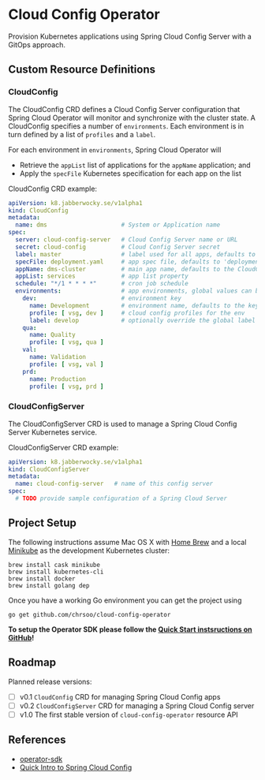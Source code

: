 # Cloud Config Operator
Provision Kubernetes applications using Spring Cloud Config Server
with a GitOps approach.

## Custom Resource Definitions
### CloudConfig
The CloudConfig CRD defines a Cloud Config Server configuration that Spring Cloud
Operator will monitor and synchronize with the cluster state. A CloudConfig
specifies a number of `environments`. Each environment is in turn defined by a
list of `profiles` and a `label`.

For each environment in `environments`, Spring Cloud Operator will

* Retrieve the `appList` list of applications for the `appName` application; and
* Apply the `specFile` Kubernetes specification for each app on the list

CloudConfig CRD example:

```yaml
apiVersion: k8.jabberwocky.se/v1alpha1
kind: CloudConfig
metadata:
  name: dms                     # System or Application name
spec:
  server: cloud-config-server   # Cloud Config Server name or URL
  secret: cloud-config          # Cloud Config Server secret
  label: master                 # label used for all apps, defaults to 'master'
  specFile: deployment.yaml     # app spec file, defaults to 'deployment.yaml'
  appName: dms-cluster          # main app name, defaults to the CloudConfig name
  appList: services             # app list property
  schedule: "*/1 * * * *"       # cron job schedule
  environments:                 # app environments, global values can be overridden
    dev:                        # environment key
      name: Development         # environment name, defaults to the key value
      profile: [ vsg, dev ]     # cloud config profiles for the env
      label: develop            # optionally override the global label
    qua:
      name: Quality
      profile: [ vsg, qua ]
    val:
      name: Validation
      profile: [ vsg, val ]
    prd:
      name: Production
      profile: [ vsg, prd ]
```
### CloudConfigServer
The CloudConfigServer CRD is used to manage a Spring Cloud Config Server Kubernetes service.

CloudConfigServer CRD example:
```yaml
apiVersion: k8.jabberwocky.se/v1alpha1
kind: CloudConfigServer
metadata:
  name: cloud-config-server   # name of this config server
spec:
  # TODO provide sample configuration of a Spring Cloud Server
```
## Project Setup
The following instructions assume Mac OS X with [Home Brew](https://brew.sh/) and a local [Minikube](https://github.com/kubernetes/minikube) as the development Kubernetes cluster:

    brew install cask minikube
    brew install kubernetes-cli
    brew install docker
    brew install golang dep

Once you have a working Go environment you can get the project using

    go get github.com/chrsoo/cloud-config-operator

__To setup the Operator SDK please follow the [Quick Start instsructions on GitHub](https://github.com/operator-framework/operator-sdk#quick-start)!__

## Roadmap
Planned release versions:

- [ ] v0.1 `CloudConfig` CRD for managing Spring Cloud Config apps
- [ ] v0.2 `CloudConfigServer` CRD for managing a Spring Cloud Config server
- [ ] v1.0 The first stable version of `cloud-config-operator` resource API

## References
* [operator-sdk](https://github.com/operator-framework/operator-sdk)
* [Quick Intro to Spring Cloud Config](https://www.baeldung.com/spring-cloud-configuration)
